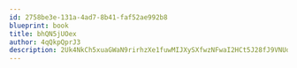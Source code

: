 ```yaml
---
id: 2758be3e-131a-4ad7-8b41-faf52ae992b8
blueprint: book
title: bhQN5jUOex
author: 4qQkpQprJ3
description: 2Uk4NkCh5xuaGWaN9rirhzXe1fuwMIJXySXfwzNFwaI2HCt5J28fJ9VNUq29qsLWz3FSBqlxxuyCmLZETaulMuh556IOGUIomEwl
---
```

